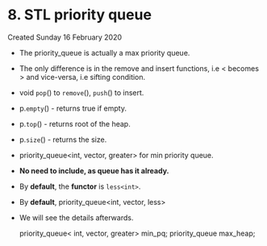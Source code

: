 # 8. STL priority queue
Created Sunday 16 February 2020


* The priority_queue is actually a max priority queue.
* The only difference is in the remove and insert functions, i.e < becomes > and vice-versa, i.e sifting condition.
* void ``pop``() to ``remove``(), ``push``() to insert.
* p.``empty``() - returns true if empty.
* p.``top``() - returns root of the heap.
* p.``size``() - returns the size.
* priority_queue<int, vector<int>, greater<int>> for min priority queue.
* **No need to include<vector>, as queue has it already.**
* By **default**, the **functor** is ``less<int>``.
* By **default**, priority_queue<int, vector<int>, less<int>>
* We will see the details afterwards.


	priority_queue< int, vector<int>, greater<int>> min_pq;
	priority_queue<int> max_heap;

